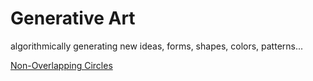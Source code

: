 # Generative Art

algorithmically generating new ideas, forms, shapes, colors, patterns...

[Non-Overlapping Circles](non-overlapping%20circles/README.md)
